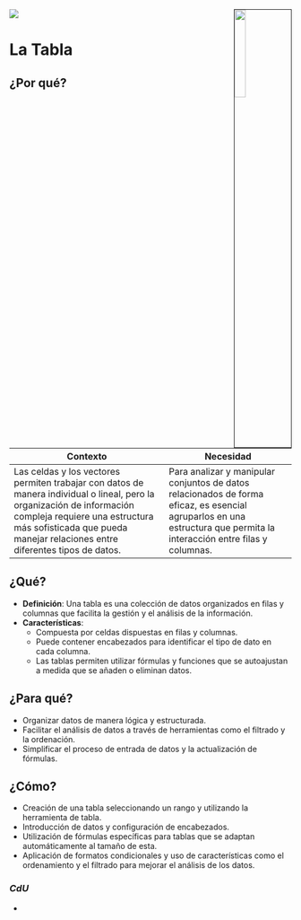 <img src="../../images/DALL·E-2024-03-11-22.22.25.webp" width="20%" align=right border=1>
<a href="../../README.md"><img src="https://img.shields.io/badge/-Tabla_de_contenidos-000?style=flat&logo=Emlakjet&logoColor=red"></a>

# La Tabla

## ¿Por qué?

|Contexto|Necesidad|
|-|-|
|Las celdas y los vectores permiten trabajar con datos de manera individual o lineal, pero la organización de información compleja requiere una estructura más sofisticada que pueda manejar relaciones entre diferentes tipos de datos.|Para analizar y manipular conjuntos de datos relacionados de forma eficaz, es esencial agruparlos en una estructura que permita la interacción entre filas y columnas.|

## ¿Qué?

- **Definición**: Una tabla es una colección de datos organizados en filas y columnas que facilita la gestión y el análisis de la información.
- **Características**:
  - Compuesta por celdas dispuestas en filas y columnas.
  - Puede contener encabezados para identificar el tipo de dato en cada columna.
  - Las tablas permiten utilizar fórmulas y funciones que se autoajustan a medida que se añaden o eliminan datos.

## ¿Para qué?

- Organizar datos de manera lógica y estructurada.
- Facilitar el análisis de datos a través de herramientas como el filtrado y la ordenación.
- Simplificar el proceso de entrada de datos y la actualización de fórmulas.

## ¿Cómo?

- Creación de una tabla seleccionando un rango y utilizando la herramienta de tabla.
- Introducción de datos y configuración de encabezados.
- Utilización de fórmulas específicas para tablas que se adaptan automáticamente al tamaño de esta.
- Aplicación de formatos condicionales y uso de características como el ordenamiento y el filtrado para mejorar el análisis de los datos.

### *CdU*

- 